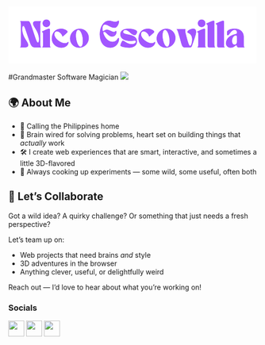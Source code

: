 
[![Nico](https://raw.githubusercontent.com/Escovilla/Escovilla/main/NICOexe-removebg-preview%20(1).png)](https://escovilla.dev/)

<!-- ![count](https://chocolate-perch-gown.cyclic.app/image)
![count](https://img.shields.io/badge/dynamic/json?color=blue&label=Views&query=count&url=https://enchanting-mite-sheath-dress.cyclic.app/count) -->

#Grandmaster Software Magician ![](https://komarev.com/ghpvc/?username=Escovilla)

## 🌍 About Me
- 📍 Calling the Philippines home  
- 🧠 Brain wired for solving problems, heart set on building things that *actually* work  
- 🛠️ I create web experiences that are smart, interactive, and sometimes a little 3D-flavored  
- 🧪 Always cooking up experiments — some wild, some useful, often both  

## 🤝 Let’s Collaborate
Got a wild idea? A quirky challenge? Or something that just needs a fresh perspective?

Let’s team up on:
- Web projects that need brains *and* style  
- 3D adventures in the browser  
- Anything clever, useful, or delightfully weird  

Reach out — I’d love to hear about what you’re working on!



### Socials

<p align="left"> <a href="https://www.codepen.io/ris345" target="_blank" rel="noreferrer">
<img src="https://raw.githubusercontent.com/danielcranney/readme-generator/main/public/icons/socials/codepen.svg" width="32" height="32" /></a> 
<a href="https://www.github.com/escovilla" target="_blank" rel="noreferrer">
<img src="https://raw.githubusercontent.com/danielcranney/readme-generator/main/public/icons/socials/github.svg" width="32" height="32" /></a> 
<a href="http://linkedin.com/in/nico-escovilla-356596158" target="_blank" rel="noreferrer">
<img src="https://raw.githubusercontent.com/danielcranney/readme-generator/main/public/icons/socials/linkedin.svg" width="32" height="32" /></a></p>

<!-- [![Nico's Github Activity Graph](https://github-readme-activity-graph.cyclic.app/graph?username=Escovilla&custom_title=Nico's%20GitHub%20Activity%20Graph&bg_color=000000&color=0079fa&line=2100fa&point=0079fa&area=true&hide_border=true)](https://github.com/ashutosh00710/github-readme-activity-graph)
<!-- [![Nico's Github Activity Graph](https://github-readme-activity-graph.cyclic.app/graph?username=Escovilla&custom_title=Nico's%20GitHub%20Activity%20Graph&bg_color=000000&color=0079fa&line=2100fa&point=0079fa&area=true&hide_border=true)](https://github.com/ashutosh00710/github-readme-activity-graph) -->
<!-- <b>My GitHub Stats</b> -->

<!-- <a href="http://www.github.com/Escovilla"><img src="https://github-readme-stats-ruby-one.vercel.app/api?username=Escovilla&theme=outrun&show_icons=true&hide=prs,issues,contribs&show_icons=true" alt="Nico's GitHub stats" /></a>
-->
